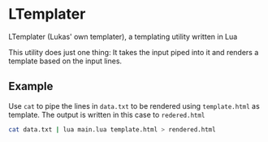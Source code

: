 # LTemplater
LTemplater (Lukas' own templater), a templating utility written in Lua

This utility does just one thing: It takes the input piped into it and renders a
template based on the input lines.

## Example

Use `cat` to pipe the lines in `data.txt` to be rendered using `template.html`
as template. The output is written in this case to `redered.html`

```bash
cat data.txt | lua main.lua template.html > rendered.html
```
